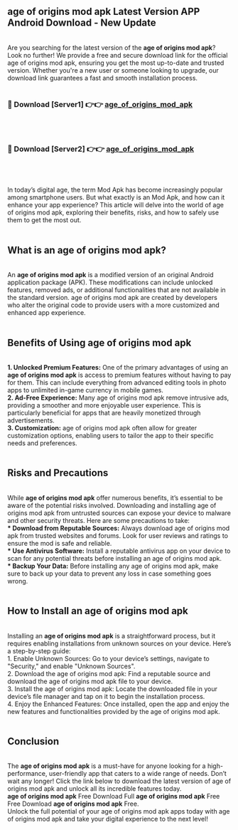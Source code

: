 ## age of origins mod apk Latest Version APP Android Download - New Update
<br>
Are you searching for the latest version of the <strong>age of origins mod apk</strong>? Look no further! We provide a free and secure download link for the official age of origins mod apk, ensuring you get the most up-to-date and trusted version. Whether you're a new user or someone looking to upgrade, our download link guarantees a fast and smooth installation process.
<br>
<br>
<h3>🔴 Download [Server1] 👉👉 <a href="https://modyolo.store/age+of+origins+mod+apk">age_of_origins_mod_apk</a></h3><br>
<br>
<h3>🔴 Download [Server2] 👉👉 <a href="https://modyolo.store/age+of+origins+mod+apk">age_of_origins_mod_apk</a></h3><br>
<br>
<br>
In today’s digital age, the term Mod Apk has become increasingly popular among smartphone users. But what exactly is an Mod Apk, and how can it enhance your app experience? This article will delve into the world of age of origins mod apk, exploring their benefits, risks, and how to safely use them to get the most out.
<br>
<br>
<h2>What is an age of origins mod apk?</h2>
<br>
An <strong>age of origins mod apk</strong> is a modified version of an original Android application package (APK). These modifications can include unlocked features, removed ads, or additional functionalities that are not available in the standard version. age of origins mod apk are created by developers who alter the original code to provide users with a more customized and enhanced app experience.
<br>
<br>
<h2>Benefits of Using age of origins mod apk</h2>
<br>
<strong> 1. Unlocked Premium Features:</strong> One of the primary advantages of using an <strong>age of origins mod apk</strong> is access to premium features without having to pay for them. This can include everything from advanced editing tools in photo apps to unlimited in-game currency in mobile games.
<br>
<strong> 2. Ad-Free Experience:</strong> Many age of origins mod apk remove intrusive ads, providing a smoother and more enjoyable user experience. This is particularly beneficial for apps that are heavily monetized through advertisements.
<br>
<strong> 3. Customization:</strong> age of origins mod apk often allow for greater customization options, enabling users to tailor the app to their specific needs and preferences.
<br>
<br>
<h2>Risks and Precautions</h2>
<br>
While <strong>age of origins mod apk</strong> offer numerous benefits, it’s essential to be aware of the potential risks involved. Downloading and installing age of origins mod apk from untrusted sources can expose your device to malware and other security threats. Here are some precautions to take:
<br>
<strong> * Download from Reputable Sources:</strong> Always download age of origins mod apk from trusted websites and forums. Look for user reviews and ratings to ensure the mod is safe and reliable.
<br>
<strong> * Use Antivirus Software:</strong> Install a reputable antivirus app on your device to scan for any potential threats before installing an age of origins mod apk.
<br>
<strong> * Backup Your Data:</strong> Before installing any age of origins mod apk, make sure to back up your data to prevent any loss in case something goes wrong.
<br>
<br>
<h2>How to Install an age of origins mod apk</h2>
<br>
Installing an <strong>age of origins mod apk</strong> is a straightforward process, but it requires enabling installations from unknown sources on your device. Here’s a step-by-step guide:
<br>
 1. Enable Unknown Sources: Go to your device’s settings, navigate to "Security," and enable "Unknown Sources".
<br>
 2. Download the age of origins mod apk: Find a reputable source and download the age of origins mod apk file to your device.
<br>
 3. Install the age of origins mod apk: Locate the downloaded file in your device’s file manager and tap on it to begin the installation process.
<br>
 4. Enjoy the Enhanced Features: Once installed, open the app and enjoy the new features and functionalities provided by the age of origins mod apk.
<br>
<br>
<h2><strong>Conclusion</strong></h2>
<br>
The <strong>age of origins mod apk</strong> is a must-have for anyone looking for a high-performance, user-friendly app that caters to a wide range of needs. Don’t wait any longer! Click the link below to download the latest version of age of origins mod apk and unlock all its incredible features today.
<br>
<strong>age of origins mod apk</strong> Free Download Full <strong>age of origins mod apk</strong> Free Free Download <strong>age of origins mod apk</strong> Free.
<br>
Unlock the full potential of your age of origins mod apk apps today with age of origins mod apk and take your digital experience to the next level!